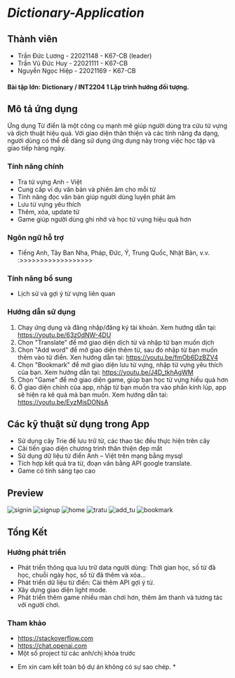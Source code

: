 # ***Dictionary-Application***

## **Thành viên**

+ Trần Đức Lương - 22021148 - K67-CB (leader)
+ Trần Vũ Đức Huy - 22021111 - K67-CB
+ Nguyễn Ngọc Hiệp - 22021169 - K67-CB

#### Bài tập lớn: **Dictionary** / INT2204 1	Lập trình hướng đối tượng.


## **Mô tả ứng dụng**
Ứng dụng Từ điển là một công cụ mạnh mẽ giúp người dùng tra cứu từ vựng và dịch thuật hiệu quả. Với giao diện thân thiện và các tính năng đa dạng, người dùng có thể dễ dàng sử dụng ứng dụng này trong việc học tập và giao tiếp hàng ngày.

### Tính năng chính
- Tra từ vựng Anh - Việt
- Cung cấp ví dụ văn bản và phiên âm cho mỗi từ
- Tính năng đọc văn bản giúp người dùng luyện phát âm
- Lưu từ vựng yêu thích
- Thêm, xóa, update từ
- Game giúp người dùng ghi nhớ và học từ vựng hiệu quả hơn

### Ngôn ngữ hỗ trợ
- Tiếng Anh, Tây Ban Nha, Pháp, Đức, Ý, Trung Quốc, Nhật Bản, v.v.
:>>>>>>>>>>>>>>>>>>
### Tính năng bổ sung
- Lịch sử và gợi ý từ vựng liên quan

### Hướng dẫn sử dụng
1. Chạy ứng dụng và đăng nhập/đăng ký tài khoản. Xem hướng dẫn tại:  https://youtu.be/63z0dNW-4DU
2. Chọn "Translate" để mở giao diện dịch từ và nhập từ bạn muốn dịch
3. Chọn "Add word" để mở giao diện thêm từ, sau đó nhập từ bạn muốn thêm vào từ điển. Xen hướng dẫn tại: https://youtu.be/fmOb6DzBZV4
4. Chọn "Bookmark" để mở giao diện lưu từ vựng, nhập từ vựng yêu thích của bạn. Xem hướng dẫn tại: https://youtu.be/J4D_tkhAgWM
5. Chọn "Game" để mở giao diện game, giúp bạn học từ vựng hiểu quả hơn
6. Ở giao diện chính của app, nhập từ bạn muốn tra vào phần kính lúp, app sẽ hiện ra kê quả mà bạn muốn. Xem hướng dẫn tai: https://youtu.be/EyzMisDONsA

## **Các kỹ thuật sử dụng trong App**

- Sử dụng cây Trie để lưu trữ từ, các thao tác đều thực hiện trên cây
- Cải tiến giao diện chương trình thân thiện đẹp mắt
- Sử dụng dữ liệu từ điển Anh – Việt trên mạng bằng mysql
- Tích hợp kết quả tra từ, đoạn văn bằng API google translate.
- Game có tính sáng tạo cao

## **Preview**
![signin](https://github.com/dluong1210/projectOOP_Dictionary/assets/145144451/1677a7c5-2dc5-4b55-995c-7722532f79f5)
![signup](https://github.com/dluong1210/projectOOP_Dictionary/assets/145144451/712c7745-5259-48a3-967f-204092045bdc)
![home](https://github.com/dluong1210/projectOOP_Dictionary/assets/145144451/9a8de8f2-6900-4710-8c0a-13da3d41f4c9)
![tratu](https://github.com/dluong1210/projectOOP_Dictionary/assets/145144451/8df67f33-0334-4e85-a736-06e0024c8d39)
![add_tu](https://github.com/dluong1210/projectOOP_Dictionary/assets/145144451/81403c67-d8ca-45ba-b1a1-25afac312c37)
![bookmark](https://github.com/dluong1210/projectOOP_Dictionary/assets/145144451/c86b28c2-8bc9-4412-ad0e-d09b374281b0)

## **Tổng Kết**
### **Hướng phát triển**
-  Phát triển thông qua lưu trữ data người dùng: Thời gian học, số từ đã học, chuỗi ngày học, số từ đã thêm và xóa...
-  Phát triển dữ liệu từ điển: Cài thêm API gợi ý từ.
-  Xây dựng giao diện light mode.
-  Phát triển thêm game nhiều màn chơi hơn, thêm âm thanh và tương tác với người chơi.
### **Tham khảo**
-  https://stackoverflow.com
-  https://chat.openai.com
-  Một số project từ các anh/chị khóa trước
* Em xin cam kết toàn bộ dự án không có sự sao chép. *
